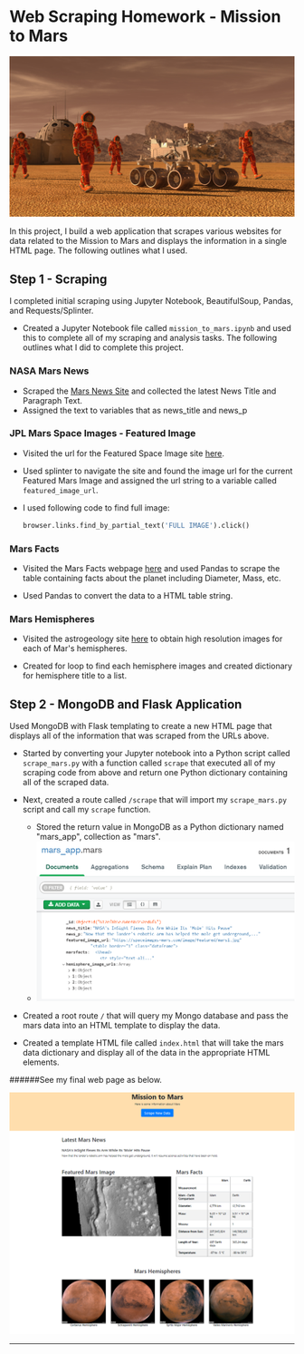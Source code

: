 # Web Scraping Homework - Mission to Mars

![mission_to_mars](images/../web-scraping-challenge/Missions_to_Mars/Images/mission_to_mars.png)

In this project, I build a web application that scrapes various websites for data related to the Mission to Mars and displays the information in a single HTML page. The following outlines what I used.


## Step 1 - Scraping

I completed initial scraping using Jupyter Notebook, BeautifulSoup, Pandas, and Requests/Splinter.

* Created a Jupyter Notebook file called `mission_to_mars.ipynb` and used this to complete all of my scraping and analysis tasks. The following outlines what I did to complete this project.

### NASA Mars News

* Scraped the [Mars News Site](https://redplanetscience.com/) and collected the latest News Title and Paragraph Text. 
* Assigned the text to variables that as news_title and news_p


### JPL Mars Space Images - Featured Image

* Visited the url for the Featured Space Image site [here](https://spaceimages-mars.com).

* Used splinter to navigate the site and found the image url for the current Featured Mars Image and assigned the url string to a variable called `featured_image_url`.

* I used following code to find full image:
  ```python
  browser.links.find_by_partial_text('FULL IMAGE').click()
  ```

### Mars Facts

* Visited the Mars Facts webpage [here](https://galaxyfacts-mars.com) and used Pandas to scrape the table containing facts about the planet including Diameter, Mass, etc.

* Used Pandas to convert the data to a HTML table string.

### Mars Hemispheres

* Visited the astrogeology site [here](https://marshemispheres.com/) to obtain high resolution images for each of Mar's hemispheres.

* Created for loop to find each hemisphere images and created dictionary for hemisphere title to a list. 
  

## Step 2 - MongoDB and Flask Application

Used MongoDB with Flask templating to create a new HTML page that displays all of the information that was scraped from the URLs above.

* Started by converting your Jupyter notebook into a Python script called `scrape_mars.py` with a function called `scrape` that executed all of my scraping code from above and return one Python dictionary containing all of the scraped data.

* Next, created a route called `/scrape` that will import my `scrape_mars.py` script and call my `scrape` function.

  * Stored the return value in MongoDB as a Python dictionary named "mars_app", collection as "mars".
  * ![Mars App](images/../web-scraping-challenge/Missions_to_Mars/Images/mars_app.png)

* Created a root route `/` that will query my Mongo database and pass the mars data into an HTML template to display the data.

* Created a template HTML file called `index.html` that will take the mars data dictionary and display all of the data in the appropriate HTML elements. 
  
######See my final web page as below. 

![final_app](images/../web-scraping-challenge/Missions_to_Mars/Images/final_app.png)

- - -